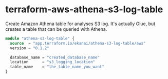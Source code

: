 # terraform-aws-athena-s3-log-table

Create Amazon Athena table for analyses S3 log.
It's actually Glue, but creates a table that can be queried with Athena.

```terraform
module "athena-s3-log-table" {
  source  = "app.terraform.io/ekanai/athena-s3-log-table/aws"
  version = "0.1.2"

  database_name = "created_database_name"
  location      = "s3_logging_location"
  table_name    = "the_table_name_you_want"
}
```
